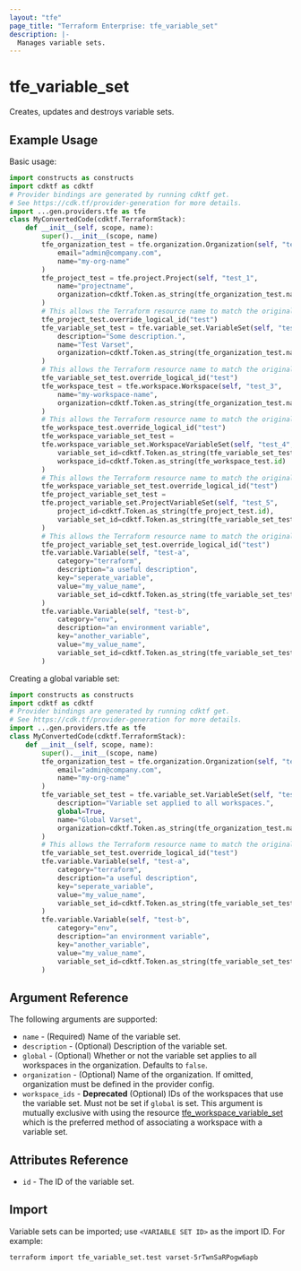 ```yaml
---
layout: "tfe"
page_title: "Terraform Enterprise: tfe_variable_set"
description: |-
  Manages variable sets.
---
```


# tfe_variable_set

Creates, updates and destroys variable sets.

## Example Usage

Basic usage:

```python
import constructs as constructs
import cdktf as cdktf
# Provider bindings are generated by running cdktf get.
# See https://cdk.tf/provider-generation for more details.
import ...gen.providers.tfe as tfe
class MyConvertedCode(cdktf.TerraformStack):
    def __init__(self, scope, name):
        super().__init__(scope, name)
        tfe_organization_test = tfe.organization.Organization(self, "test",
            email="admin@company.com",
            name="my-org-name"
        )
        tfe_project_test = tfe.project.Project(self, "test_1",
            name="projectname",
            organization=cdktf.Token.as_string(tfe_organization_test.name)
        )
        # This allows the Terraform resource name to match the original name. You can remove the call if you don't need them to match.
        tfe_project_test.override_logical_id("test")
        tfe_variable_set_test = tfe.variable_set.VariableSet(self, "test_2",
            description="Some description.",
            name="Test Varset",
            organization=cdktf.Token.as_string(tfe_organization_test.name)
        )
        # This allows the Terraform resource name to match the original name. You can remove the call if you don't need them to match.
        tfe_variable_set_test.override_logical_id("test")
        tfe_workspace_test = tfe.workspace.Workspace(self, "test_3",
            name="my-workspace-name",
            organization=cdktf.Token.as_string(tfe_organization_test.name)
        )
        # This allows the Terraform resource name to match the original name. You can remove the call if you don't need them to match.
        tfe_workspace_test.override_logical_id("test")
        tfe_workspace_variable_set_test =
        tfe.workspace_variable_set.WorkspaceVariableSet(self, "test_4",
            variable_set_id=cdktf.Token.as_string(tfe_variable_set_test.id),
            workspace_id=cdktf.Token.as_string(tfe_workspace_test.id)
        )
        # This allows the Terraform resource name to match the original name. You can remove the call if you don't need them to match.
        tfe_workspace_variable_set_test.override_logical_id("test")
        tfe_project_variable_set_test =
        tfe.project_variable_set.ProjectVariableSet(self, "test_5",
            project_id=cdktf.Token.as_string(tfe_project_test.id),
            variable_set_id=cdktf.Token.as_string(tfe_variable_set_test.id)
        )
        # This allows the Terraform resource name to match the original name. You can remove the call if you don't need them to match.
        tfe_project_variable_set_test.override_logical_id("test")
        tfe.variable.Variable(self, "test-a",
            category="terraform",
            description="a useful description",
            key="seperate_variable",
            value="my_value_name",
            variable_set_id=cdktf.Token.as_string(tfe_variable_set_test.id)
        )
        tfe.variable.Variable(self, "test-b",
            category="env",
            description="an environment variable",
            key="another_variable",
            value="my_value_name",
            variable_set_id=cdktf.Token.as_string(tfe_variable_set_test.id)
        )
```

Creating a global variable set:

```python
import constructs as constructs
import cdktf as cdktf
# Provider bindings are generated by running cdktf get.
# See https://cdk.tf/provider-generation for more details.
import ...gen.providers.tfe as tfe
class MyConvertedCode(cdktf.TerraformStack):
    def __init__(self, scope, name):
        super().__init__(scope, name)
        tfe_organization_test = tfe.organization.Organization(self, "test",
            email="admin@company.com",
            name="my-org-name"
        )
        tfe_variable_set_test = tfe.variable_set.VariableSet(self, "test_1",
            description="Variable set applied to all workspaces.",
            global=True,
            name="Global Varset",
            organization=cdktf.Token.as_string(tfe_organization_test.name)
        )
        # This allows the Terraform resource name to match the original name. You can remove the call if you don't need them to match.
        tfe_variable_set_test.override_logical_id("test")
        tfe.variable.Variable(self, "test-a",
            category="terraform",
            description="a useful description",
            key="seperate_variable",
            value="my_value_name",
            variable_set_id=cdktf.Token.as_string(tfe_variable_set_test.id)
        )
        tfe.variable.Variable(self, "test-b",
            category="env",
            description="an environment variable",
            key="another_variable",
            value="my_value_name",
            variable_set_id=cdktf.Token.as_string(tfe_variable_set_test.id)
        )
```

## Argument Reference

The following arguments are supported:

* `name` - (Required) Name of the variable set.
* `description` - (Optional) Description of the variable set.
* `global` - (Optional) Whether or not the variable set applies to all workspaces in the organization. Defaults to `false`.
* `organization` - (Optional) Name of the organization. If omitted, organization must be defined in the provider config.
* `workspace_ids` - **Deprecated** (Optional) IDs of the workspaces that use the variable set.
  Must not be set if `global` is set. This argument is mutually exclusive with using the resource
  [tfe_workspace_variable_set](workspace_variable_set.html) which is the preferred method of associating a workspace
  with a variable set.

## Attributes Reference

* `id` - The ID of the variable set.

## Import

Variable sets can be imported; use `<VARIABLE SET ID>` as the import ID. For example:

```shell
terraform import tfe_variable_set.test varset-5rTwnSaRPogw6apb
```

<!-- cache-key: cdktf-0.17.0-pre.15 input-f7d62718eed35f26440fb694022ebdc09326a9d03b988efb8a3c149eb3b94b1a -->